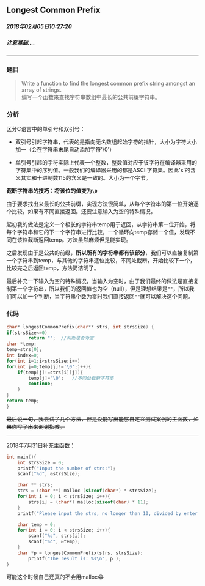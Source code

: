 ## Longest Common Prefix
##### 2018年02月05日10:27:20
##### 注意基础....
***
### 题目
>Write a function to find the longest common prefix string amongst an array of strings.  
编写一个函数来查找字符串数组中最长的公共前缀字符串。  

### 分析
区分C语言中的单引号和双引号：
 - 双引号引起字符串，代表的是指向无名数组起始字符的指针，大小为字符大小加一（会在字符串末尾自动添加字符'\0'）   
 
 - 单引号引起的字符实际上代表一个整数，整数值对应于该字符在编译器采用的字符集中的序列值。一般我们的编译器采用的都是ASCII字符集。因此's'的含义其实和十进制数115的含义是一致的。大小为一个字节。

**截断字符串的技巧：将该位的值变为``\0``**
 
由于要求找出来最长的公共前缀，实现方法很简单，从每个字符串的第一位开始逐个比较，如果有不同直接返回。还要注意输入为空的特殊情况。  
  
起初我的做法是定义一个极长的字符串temp用于返回，从字符串第一位开始，将每个字符串和它的下一个字符串进行比较，一个循环向temp存储一个值，发现不同在该位截断返回temp。方法虽然麻烦但是能实现。    

之后发现由于是公共的前缀，**所以所有的字符串都有该部分**，我们可以直接复制第一个字符串到temp，与其他的字符串逐位比较，不同处截断，开始比较下一个，比较完之后返回temp，方法简洁明了。

最后补充一下输入为空的特殊情况，当输入为空时，由于我们最终的做法是直接复制第一个字符串，所以我们的返回值也为空（null），但是理想结果是``""``，所以我们可以加一个判断，当字符串个数为零时我们直接返回``""``就可以解决这个问题。

### 代码
```c
char* longestCommonPrefix(char** strs, int strsSize) {
if(strsSize<=0)
        return "";	//判断是否为空
char *temp;
temp=strs[0];
int index=0;
for(int i=1;i<strsSize;i++)
for(int j=0;temp[j]!='\0';j++){
	if(temp[j]!=strs[i][j]){
		temp[j]='\0';	//不同处截断字符串
		continue;
	}
}
return temp;
}
```

~~最后说一句，我尝试了几个方法，但是没能写出能够自定义测试案例的主函数，如果你写了出来谢谢指教。~~
***
2018年7月31日补充主函数：

```c
int main(){
    int strsSize = 0;
    printf("Input the number of strs:");
    scanf("%d", &strsSize);

    char ** strs;
    strs = (char **) malloc (sizeof(char*) * strsSize);
    for(int i = 0; i < strsSize; i++){
        strs[i] = (char*) malloc(sizeof(char) * 11);
    }
    printf("Please input the strs, no longer than 10, divided by enter:\n");

    char temp = 0;
    for(int i = 0; i < strsSize; i++){
        scanf("%s", strs[i]);
        scanf("%c", &temp);
    }
    char *p = longestCommonPrefix(strs, strsSize);
        printf("The result is: %s\n", p );
}
```

可能这个时候自己还真的不会用malloc😂